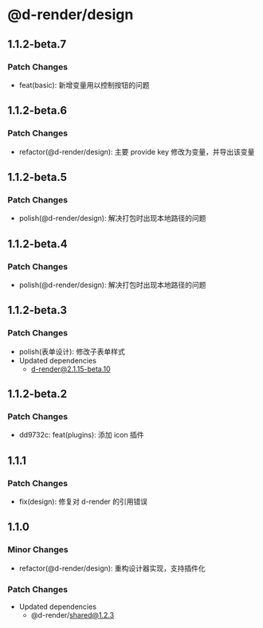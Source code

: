 # @d-render/design

## 1.1.2-beta.7

### Patch Changes

- feat(basic): 新增变量用以控制按钮的问题

## 1.1.2-beta.6

### Patch Changes

- refactor(@d-render/design): 主要 provide key 修改为变量，并导出该变量

## 1.1.2-beta.5

### Patch Changes

- polish(@d-render/design): 解决打包时出现本地路径的问题

## 1.1.2-beta.4

### Patch Changes

- polish(@d-render/design): 解决打包时出现本地路径的问题

## 1.1.2-beta.3

### Patch Changes

- polish(表单设计): 修改子表单样式
- Updated dependencies
  - d-render@2.1.15-beta.10

## 1.1.2-beta.2

### Patch Changes

- dd9732c: feat(plugins): 添加 icon 插件

## 1.1.1

### Patch Changes

- fix(design): 修复对 d-render 的引用错误

## 1.1.0

### Minor Changes

- refactor(@d-render/design): 重构设计器实现，支持插件化

### Patch Changes

- Updated dependencies
  - @d-render/shared@1.2.3
